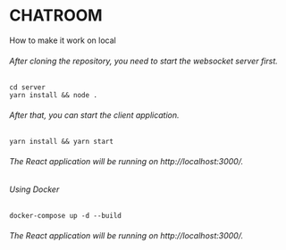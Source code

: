 # CHATROOM

How to make it work on local

###### After cloning the repository, you need to start the websocket server first.
```
cd server
yarn install && node .
```

###### After that, you can start the client application.
```
yarn install && yarn start
```

###### The React application will be running on http://localhost:3000/.

###### Using Docker
```
docker-compose up -d --build
```
###### The React application will be running on http://localhost:3000/.
